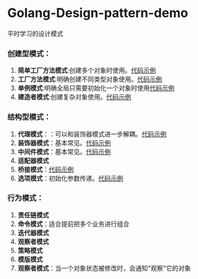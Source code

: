 # Golang-Design-pattern-demo
平时学习的设计模式

### 创建型模式：
1. **简单工厂方法模式**:创建多个对象时使用。[代码示例](https://github.com/StudyPlace-io/Golang-Design-Pattern-Demo/tree/main/Creational/factory-pattern)
2. **工厂方法模式**:明确创建不同类型对象使用。[代码示例](https://github.com/StudyPlace-io/Golang-Design-Pattern-Demo/tree/main/Creational/factory-pattern)
3. **单例模式**:明确全局只需要初始化一个对象时使用[代码示例](https://github.com/StudyPlace-io/Golang-Design-Pattern-Demo/tree/main/Creational/singleton-pattern)
4. **建造者模式**:创建复杂对象使用。[代码示例](https://github.com/StudyPlace-io/Golang-Design-Pattern-Demo/tree/main/Creational/builder-pattern)

### 结构型模式：
1. **代理模式**：：可以和装饰器模式进一步解耦。[代码示例](https://github.com/StudyPlace-io/Golang-Design-Pattern-Demo/tree/main/Structural/proxy-pattern)
2. **装饰器模式**：基本常见。[代码示例](https://github.com/StudyPlace-io/Golang-Design-Pattern-Demo/tree/main/Structural/decorator-pattern)
3. **中间件模式**：基本常见。[代码示例](https://github.com/StudyPlace-io/Golang-Design-Pattern-Demo/tree/main/Structural/middleware-pattern)
3. **适配器模式**
4. **桥接模式**：[代码示例](https://github.com/StudyPlace-io/Golang-Design-Pattern-Demo/tree/main/Structural/bridge-pattern)
5. **选项模式**：初始化参数传递。[代码示例](https://github.com/StudyPlace-io/Golang-Design-Pattern-Demo/tree/main/Structural/option-pattern)

### 行为模式：
1. **责任链模式**
2. **命令模式**：适合提前把多个业务进行组合
3. **迭代器模式**
4. **观察者模式**
5. **策略模式**
6. **模版模式**
7. **观察者模式**：当一个对象状态被修改时，会通知"观察"它的对象
